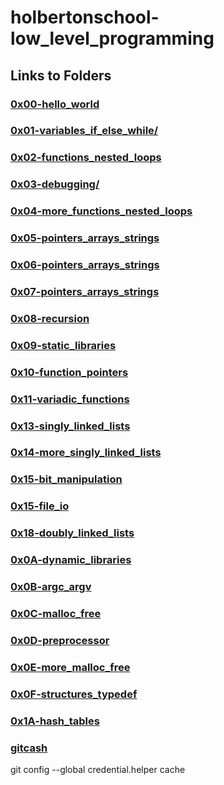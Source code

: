 # holbertonschool-low_level_programming

## Links to Folders

### [0x00-hello_world](https://github.com/CalicoWhoMan/holbertonschool-low_level_programming/tree/master/0x00-hello_world)

### [0x01-variables_if_else_while/](https://github.com/CalicoWhoMan/holbertonschool-low_level_programming/tree/master/0x01-variables_if_else_while)

### [0x02-functions_nested_loops](https://github.com/CalicoWhoMan/holbertonschool-low_level_programming/tree/master/0x02-functions_nested_loops)

### [0x03-debugging/](https://github.com/CalicoWhoMan/holbertonschool-low_level_programming/tree/master/0x03-debugging)

### [0x04-more_functions_nested_loops](https://github.com/CalicoWhoMan/holbertonschool-low_level_programming/tree/master/0x04-more_functions_nested_loops)

### [0x05-pointers_arrays_strings](https://github.com/CalicoWhoMan/holbertonschool-low_level_programming/tree/master/0x05-pointers_arrays_strings)

### [0x06-pointers_arrays_strings](https://github.com/CalicoWhoMan/holbertonschool-low_level_programming/tree/master/0x06-pointers_arrays_strings)

### [0x07-pointers_arrays_strings](https://github.com/CalicoWhoMan/holbertonschool-low_level_programming/tree/master/0x07-pointers_arrays_strings)

### [0x08-recursion](https://github.com/CalicoWhoMan/holbertonschool-low_level_programming/tree/master/0x08-recursion)

### [0x09-static_libraries](https://github.com/CalicoWhoMan/holbertonschool-low_level_programming/tree/master/0x09-static_libraries)

### [0x10-function_pointers](https://github.com/CalicoWhoMan/holbertonschool-low_level_programming/tree/master/0x10-function_pointers)

### [0x11-variadic_functions](https://github.com/CalicoWhoMan/holbertonschool-low_level_programming/tree/master/0x11-variadic_functions)

### [0x13-singly_linked_lists](https://github.com/CalicoWhoMan/holbertonschool-low_level_programming/tree/master/0x13-singly_linked_lists)

### [0x14-more_singly_linked_lists](https://github.com/CalicoWhoMan/holbertonschool-low_level_programming/tree/master/0x14-more_singly_linked_lists)

### [0x15-bit_manipulation](https://github.com/CalicoWhoMan/holbertonschool-low_level_programming/tree/master/0x15-bit_manipulation)

### [0x15-file_io](https://github.com/CalicoWhoMan/holbertonschool-low_level_programming/tree/master/0x15-file_io)

### [0x18-doubly_linked_lists](https://github.com/CalicoWhoMan/holbertonschool-low_level_programming/tree/master/0x18-doubly_linked_lists)

### [0x0A-dynamic_libraries](https://github.com/CalicoWhoMan/holbertonschool-low_level_programming/tree/master/0x0A-dynamic_libraries)

### [0x0B-argc_argv](https://github.com/CalicoWhoMan/holbertonschool-low_level_programming/tree/master/0x0B-argc_argv)

### [0x0C-malloc_free](https://github.com/CalicoWhoMan/holbertonschool-low_level_programming/tree/master/0x0C-malloc_free)

### [0x0D-preprocessor](https://github.com/CalicoWhoMan/holbertonschool-low_level_programming/tree/master/0x0D-preprocessor)

### [0x0E-more_malloc_free](https://github.com/CalicoWhoMan/holbertonschool-low_level_programming/tree/master/0x0E-more_malloc_free)

### [0x0F-structures_typedef](https://github.com/CalicoWhoMan/holbertonschool-low_level_programming/tree/master/0x0F-structures_typedef)

### [0x1A-hash_tables](https://github.com/CalicoWhoMan/holbertonschool-low_level_programming/tree/master/0x1A-hash_tables)

### [gitcash](https://github.com/CalicoWhoMan/holbertonschool-low_level_programming/blob/master/gitcash)
git config --global credential.helper cache
